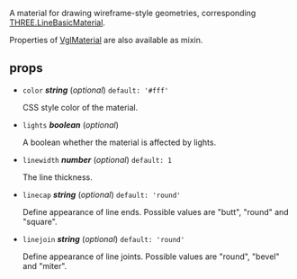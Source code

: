 A material for drawing wireframe-style geometries,
corresponding [THREE.LineBasicMaterial](https://threejs.org/docs/index.html#api/materials/LineBasicMaterial).

Properties of [VglMaterial](vgl-material) are also available as mixin. 

## props 

- `color` ***string*** (*optional*) `default: '#fff'` 

  CSS style color of the material. 

- `lights` ***boolean*** (*optional*) 

  A boolean whether the material is affected by lights. 

- `linewidth` ***number*** (*optional*) `default: 1` 

  The line thickness. 

- `linecap` ***string*** (*optional*) `default: 'round'` 

  Define appearance of line ends. Possible values are "butt", "round" and "square". 

- `linejoin` ***string*** (*optional*) `default: 'round'` 

  Define appearance of line joints. Possible values are "round", "bevel" and "miter". 

